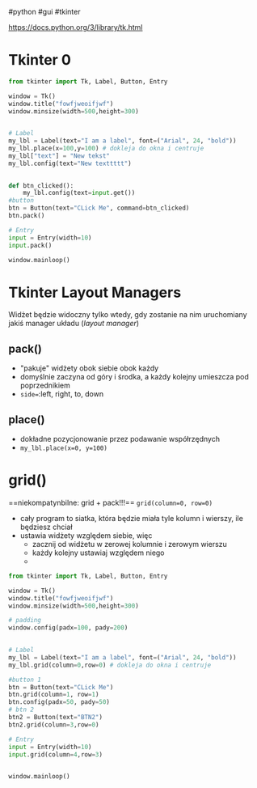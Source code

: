 #python #gui #tkinter


https://docs.python.org/3/library/tk.html


# Tkinter 0
```python
from tkinter import Tk, Label, Button, Entry

window = Tk()
window.title("fowfjweoifjwf")
window.minsize(width=500,height=300)
  

# Label
my_lbl = Label(text="I am a label", font=("Arial", 24, "bold"))
my_lbl.place(x=100,y=100) # dokleja do okna i centruje
my_lbl["text"] = "New tekst"
my_lbl.config(text="New texttttt")
  

def btn_clicked():
	my_lbl.config(text=input.get())
#button
btn = Button(text="CLick Me", command=btn_clicked)
btn.pack()

# Entry
input = Entry(width=10)
input.pack()

window.mainloop()
```

# Tkinter Layout Managers
Widżet będzie widoczny tylko wtedy, gdy zostanie na nim uruchomiany jakiś manager układu (*layout manager*)
## pack()
- "pakuje"  widżety obok siebie obok każdy
- domyślnie zaczyna od góry i środka, a każdy kolejny umieszcza pod poprzednikiem
- `side=`:left, right, to, down

## place()
- dokładne pozycjonowanie przez podawanie współrzędnych
- `my_lbl.place(x=0, y=100)`


# grid()
==niekompatynbilne: grid + pack!!!==
`grid(column=0, row=0)`
- cały program to siatka, która będzie miała tyle kolumn i wierszy, ile będziesz chciał
- ustawia widżety względem siebie, więc
	- zacznij od widżetu w zerowej kolumnie i zerowym wierszu
	- każdy kolejny ustawiaj względem niego
	- 

```python
from tkinter import Tk, Label, Button, Entry

window = Tk()
window.title("fowfjweoifjwf")
window.minsize(width=500,height=300)

# padding
window.config(padx=100, pady=200)
  

# Label
my_lbl = Label(text="I am a label", font=("Arial", 24, "bold"))
my_lbl.grid(column=0,row=0) # dokleja do okna i centruje

#button 1
btn = Button(text="CLick Me")
btn.grid(column=1, row=1)
btn.config(padx=50, pady=50)
# btn 2
btn2 = Button(text="BTN2")
btn2.grid(column=3,row=0)

# Entry
input = Entry(width=10)
input.grid(column=4,row=3)
  

window.mainloop()
```














